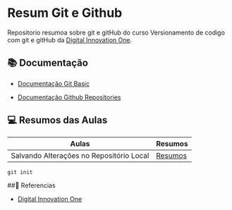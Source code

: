# Resum Git e Github 

Repositorio resumoa sobre git e gitHub do curso Versionamento de codigo com git e gitHub da [Digital Innovation One](https://web.dio.me/track/coding-future-vivo-python-ai-backend-developer?tab=path). 

## 📚 Documentação 
- [Documentação Git Basic](https://git-scm.com/book/en/v2/Git-Basics-Getting-a-Git-Repository) 

- [Documentação Github Repositories](https://docs.github.com/pt/repositories)

## 💻 Resumos das Aulas 

| Aulas | Resumos | 
|-------|---------|
|Salvando Alterações no Repositório Local|[Resumos](https://web.dio.me/course/versionamento-de-codigo-com-git-e-github/learning/599dd3dd-d189-474f-a55c-22f37b4472da?back=/track/coding-future-vivo-python-ai-backend-developer&tab=path&moduleId=undefined)|  

```
git init
```
##🔎 Referencias
- [Digital Innovation One](https://web.dio.me/track/coding-future-vivo-python-ai-backend-developer?tab=path)
